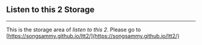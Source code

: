 ## Listen to this 2 Storage
-------
This is the storage area of *listen to this 2*. 
Please go to [https://songsammy.github.io/ltt2/](https://songsammy.github.io/ltt2/)